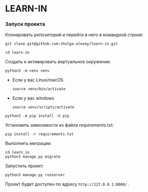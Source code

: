# LEARN-IN

### Запуск проекта

Клонировать репозиторий и перейти в него в командной строке:

```
git clone git@github.com:shulga-alexey/learn-in.git
```

```
cd learn-in
```

Создать и активировать виртуальное окружение:

```
python3 -m venv venv
```

* Если у вас Linux/macOS

    ```
    source venv/bin/activate
    ```

* Если у вас windows

    ```
    source venv/scripts/activate
    ```

```
python3 -m pip install -U pip
```

Установить зависимости из файла requirements.txt:

```
pip install -r requirements.txt
```

Выполнить миграции:

```
cd learn_in
python3 manage.py migrate
```

Запустить проект:

```
python3 manage.py runserver
```

Проект будет доступен по адресу `http://127.0.0.1:8000/` .
